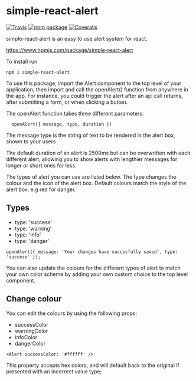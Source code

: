 # simple-react-alert

[![Travis][build-badge]][build]
[![npm package][npm-badge]][npm]
[![Coveralls][coveralls-badge]][coveralls]

simple-react-alert is an easy to use alert system for react.

https://www.npmjs.com/package/simple-react-alert

To install run

````
npm i simple-react-alert
````

To use this package, import the Alert component to the top level of your application, then import and call the openAlert() function from anywhere in the app. For instance, you could trigger the alert after an api call returns, after submitting a form, or when clicking a button.

The openAlert function takes three different parameters:

````
  openAlert({ message, type, duration })
````

The message type is the string of text to be rendered in the alert box, shown to your users

The default duration of an alert is 2500ms but can be overwritten with each different alert, allowing you to show alerts with lengthier messages for longer or short ones for less.

The types of alert you can use are listed below. The type changes the colour and the icon of the alert box. Default colours match the style of the alert box, e.g red for danger.

## Types

- type: 'success'
- type: 'warning'
- type: 'info'
- type: 'danger'

````
openAlert({ message: 'Your changes have succesfully saved', type: 'success' });
````

You can also update the colours for the different types of alert to match your own color scheme by adding your own custom choice to the top level <Alert /> component.

## Change colour

 You can edit the colours by using the following props:

 - successColor
 - warningColor
 - infoColor
 - dangerColor

````
<Alert successColor: '#ffffff' />
````

 This property accepts hex colors, and will default back to the original if presented with an incorrect value type;

[build-badge]: https://img.shields.io/travis/user/repo/master.png?style=flat-square
[build]: https://travis-ci.org/user/repo

[npm-badge]: https://img.shields.io/npm/v/npm-package.png?style=flat-square
[npm]: https://www.npmjs.org/package/npm-package

[coveralls-badge]: https://img.shields.io/coveralls/user/repo/master.png?style=flat-square
[coveralls]: https://coveralls.io/github/user/repo
